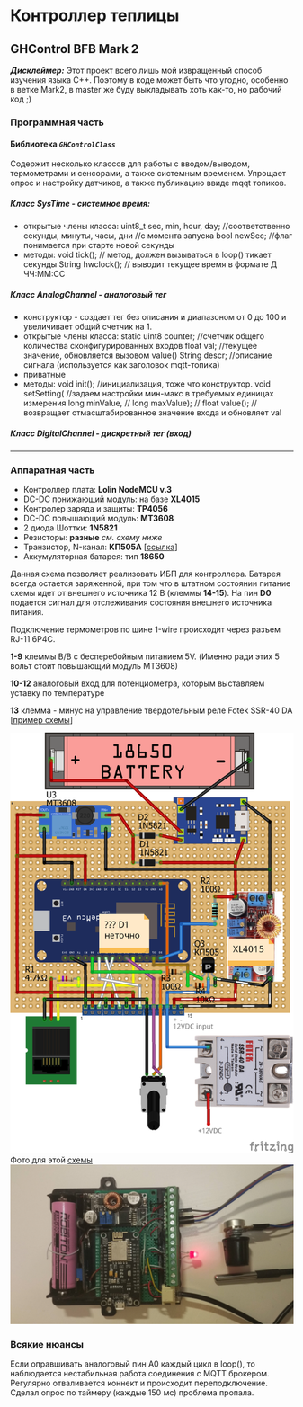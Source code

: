 # Контроллер теплицы
## GHControl BFB Mark 2

***Дисклеймер:*** Этот проект всего лишь мой извращенный способ изучения языка С++. Поэтому в коде может быть что угодно, особенно в ветке Mark2, в master же буду выкладывать хоть как-то, но рабочий код ;)  


### Программная часть ###
#### **Библиотека *`GHControlClass`***  
Содержит несколько классов для работы с вводом/выводом, термометрами и сенсорами, а также системным временем. Упрощает опрос и настройку датчиков, а также публикацию ввиде mqqt топиков.

##### Класс *SysTime* - системное время:
- открытые члены класса:
      uint8_t sec, min, hour, day; //соответственно секунды, минуты, часы, дни
                                   //с момента запуска
      bool newSec;                 //флаг понимается при старте новой секунды
- методы:
      void tick();      // метод, должен вызываться в loop() тикает секунды
      String hwclock(); // выводит текущее время в формате Д ЧЧ:ММ:СС

##### Класс *AnalogChannel* - аналоговый тег
- конструктор - создает тег без описания и диапазоном от 0 до 100 и увеличивает общий счетчик на 1.
- открытые члены класса:
      static uint8 counter; //счетчик общего количества сконфигурированных входов
      float val;            //текущее значение, обновляется вызовом value()
      String descr;         //описание сигнала (используется как заголовок mqtt-топика)
- приватные    
- методы:
      void init();          //инициализация, тоже что конструктор.
      void setSetting(      //задаем настройки мин-макс в требуемых единицах измерения
        long minValue,      //
        long maxValue);     //
      float value();        //возвращает отмасштабированное значение входа и обновляет val

##### Класс *DigitalChannel* - дискретный тег (вход)



---


### Аппаратная часть ###
- Контроллер плата: **Lolin NodeMCU v.3**
- DC-DC понижающий модуль: на базе **XL4015**
- Контролер заряда и защиты: **TP4056**
- DC-DC повышающий модуль: **MT3608**
- 2 диода Шоттки: **1N5821**
- Резисторы: **разные** *см. схему ниже*
- Транзистор, N-канал: **КП505А** [[ссылка](https://www.chipdip.ru/product/kp505a)]
- Аккумуляторная батарея: тип **18650**  

Данная схема позволяет реализовать ИБП для контроллера. Батарея всегда остается заряженной, при том что в штатном состоянии питание схемы идет от внешнего источника 12 В (клеммы **14-15**). На пин **D0** подается сигнал для отслеживания состояния внешнего источника питания.

Подключение термометров по шине 1-wire происходит через разъем RJ-11 6P4C.

**1-9** клеммы В/В с бесперебойным питанием 5V. (Именно ради этих 5 вольт стоит повышающий модуль MT3608)

**10-12** аналоговый вход для потенциометра, которым выставляем уставку по температуре

**13** клемма - минус на управление твердотельным реле Fotek SSR-40 DA [[пример схемы](http://alexgyver.ru/wp-content/uploads/2017/01/%D0%BC%D0%BE%D1%81%D1%84%D0%B5%D1%82_bb.jpg)]

![Схема](/img/mark2_bb_with_mosfet_d1.png)
Фото для этой [схемы](/img/mark2_bb.png)
![Фото](/img/mark2_foto.png)

### Всякие нюансы ###

Если оправшивать аналоговый пин А0 каждый цикл в loop(), то наблюдается нестабильная работа соединения с MQTT брокером. Регулярно отваливается коннект и происходит переподключение. Сделал опрос по таймеру (каждые 150 мс) проблема пропала.
